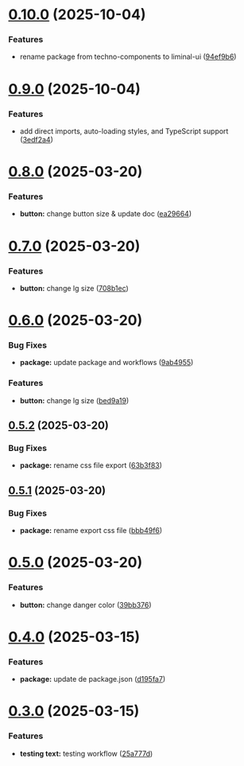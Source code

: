 # [0.10.0](https://github.com/Silvak/techno-ui/compare/v0.9.0...v0.10.0) (2025-10-04)


### Features

* rename package from techno-components to liminal-ui ([94ef9b6](https://github.com/Silvak/techno-ui/commit/94ef9b624dc049c220f389b7ec17e06d10728a87))

# [0.9.0](https://github.com/Silvak/techno-ui/compare/v0.8.0...v0.9.0) (2025-10-04)


### Features

* add direct imports, auto-loading styles, and TypeScript support ([3edf2a4](https://github.com/Silvak/techno-ui/commit/3edf2a4a8006f8858ceeae3d5970d46c0bd408df))

# [0.8.0](https://github.com/Silvak/techno-ui/compare/v0.7.0...v0.8.0) (2025-03-20)


### Features

* **button:** change button size & update doc ([ea29664](https://github.com/Silvak/techno-ui/commit/ea29664768e20dc91752aceb93322206fbf8a95c))

# [0.7.0](https://github.com/Silvak/techno-ui/compare/v0.6.0...v0.7.0) (2025-03-20)


### Features

* **button:** change lg size ([708b1ec](https://github.com/Silvak/techno-ui/commit/708b1ec179ec2fc8454db1aea47e17a7d4f46bd1))

# [0.6.0](https://github.com/Silvak/techno-ui/compare/v0.5.2...v0.6.0) (2025-03-20)


### Bug Fixes

* **package:** update package and workflows ([9ab4955](https://github.com/Silvak/techno-ui/commit/9ab4955839154dea2573de282eaf61a16695b509))


### Features

* **button:** change lg size ([bed9a19](https://github.com/Silvak/techno-ui/commit/bed9a1932926022603211f6f5596136af69a0240))

## [0.5.2](https://github.com/Silvak/techno-ui/compare/v0.5.1...v0.5.2) (2025-03-20)


### Bug Fixes

* **package:** rename css file export ([63b3f83](https://github.com/Silvak/techno-ui/commit/63b3f839bf0f1258b2f479f41cc082d67f978f7c))

## [0.5.1](https://github.com/Silvak/techno-ui/compare/v0.5.0...v0.5.1) (2025-03-20)


### Bug Fixes

* **package:** rename export css file ([bbb49f6](https://github.com/Silvak/techno-ui/commit/bbb49f6310b1b4d8b44cc94849eb8b9ddc02fc36))

# [0.5.0](https://github.com/Silvak/techno-ui/compare/v0.4.0...v0.5.0) (2025-03-20)


### Features

* **button:** change danger color ([39bb376](https://github.com/Silvak/techno-ui/commit/39bb376e286eb799db27fc3cd3c856515cd6d371))

# [0.4.0](https://github.com/Silvak/techno-ui/compare/v0.3.0...v0.4.0) (2025-03-15)


### Features

* **package:** update de package.json ([d195fa7](https://github.com/Silvak/techno-ui/commit/d195fa76d4e6aa309ae2ba8d3a76336cf60f749f))

# [0.3.0](https://github.com/Silvak/techno-ui/compare/v0.2.0...v0.3.0) (2025-03-15)


### Features

* **testing text:** testing workflow ([25a777d](https://github.com/Silvak/techno-ui/commit/25a777d6ed5e5f88ebaafcf95bcaf3d4e981e142))
